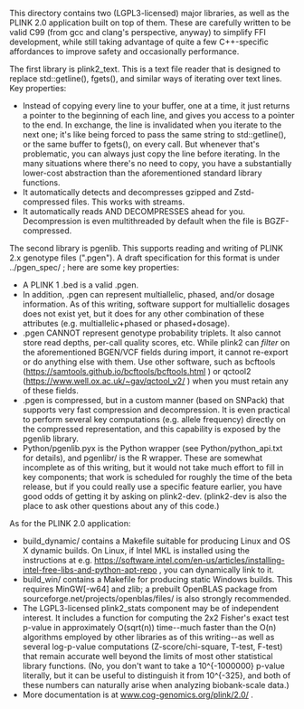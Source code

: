 This directory contains two (LGPL3-licensed) major libraries, as well as the
PLINK 2.0 application built on top of them.  These are carefully written to be
valid C99 (from gcc and clang's perspective, anyway) to simplify FFI
development, while still taking advantage of quite a few C++-specific
affordances to improve safety and occasionally performance.

The first library is plink2_text.  This is a text file reader that is designed
to replace std::getline(), fgets(), and similar ways of iterating over text
lines.  Key properties:
* Instead of copying every line to your buffer, one at a time, it just returns
  a pointer to the beginning of each line, and gives you access to a pointer to
  the end.  In exchange, the line is invalidated when you iterate to the next
  one; it's like being forced to pass the same string to std::getline(), or the
  same buffer to fgets(), on every call.  But whenever that's problematic, you
  can always just copy the line before iterating.  In the many situations where
  there's no need to copy, you have a substantially lower-cost abstraction than
  the aforementioned standard library functions.
* It automatically detects and decompresses gzipped and Zstd-compressed files.
  This works with streams.
* It automatically reads AND DECOMPRESSES ahead for you.  Decompression is even
  multithreaded by default when the file is BGZF-compressed.

The second library is pgenlib.  This supports reading and writing of PLINK 2.x
genotype files (".pgen").  A draft specification for this format is under
../pgen_spec/ ; here are some key properties:
* A PLINK 1 .bed is a valid .pgen.
* In addition, .pgen can represent multiallelic, phased, and/or dosage
  information.  As of this writing, software support for multiallelic dosages
  does not exist yet, but it does for any other combination of these attributes
  (e.g. multiallelic+phased or phased+dosage).
* .pgen CANNOT represent genotype probability triplets.  It also cannot store
  read depths, per-call quality scores, etc.  While plink2 can *filter* on the
  aforementioned BGEN/VCF fields during import, it cannot re-export or do
  anything else with them.  Use other software, such as bcftools
  (https://samtools.github.io/bcftools/bcftools.html ) or qctool2
  (https://www.well.ox.ac.uk/~gav/qctool_v2/ ) when you must retain any of
  these fields.
* .pgen is compressed, but in a custom manner (based on SNPack) that supports
  very fast compression and decompression.  It is even practical to perform
  several key computations (e.g. allele frequency) directly on the compressed
  representation, and this capability is exposed by the pgenlib library.
* Python/pgenlib.pyx is the Python wrapper (see Python/python_api.txt for
  details), and pgenlibr/ is the R wrapper.  These are somewhat incomplete as
  of this writing, but it would not take much effort to fill in key components;
  that work is scheduled for roughly the time of the beta release, but if you
  could really use a specific feature earlier, you have good odds of getting it
  by asking on plink2-dev.  (plink2-dev is also the place to ask other
  questions about any of this code.)

As for the PLINK 2.0 application:
* build_dynamic/ contains a Makefile suitable for producing Linux and OS X
  dynamic builds.  On Linux, if Intel MKL is installed using the instructions
  at e.g.
  https://software.intel.com/en-us/articles/installing-intel-free-libs-and-python-apt-repo ,
  you can dynamically link to it.
* build_win/ contains a Makefile for producing static Windows builds.  This
  requires MinGW[-w64] and zlib; a prebuilt OpenBLAS package from
  sourceforge.net/projects/openblas/files/ is also strongly recommended.
* The LGPL3-licensed plink2_stats component may be of independent interest.  It
  includes a function for computing the 2x2 Fisher's exact test p-value in
  approximately O(sqrt(n)) time--much faster than the O(n) algorithms employed
  by other libraries as of this writing--as well as several log-p-value
  computations (Z-score/chi-square, T-test, F-test) that remain accurate well
  beyond the limits of most other statistical library functions.  (No, you
  don't want to take a 10^{-1000000} p-value literally, but it can be useful to
  distinguish it from 10^{-325}, and both of these numbers can naturally arise
  when analyzing biobank-scale data.)
* More documentation is at www.cog-genomics.org/plink/2.0/ .
